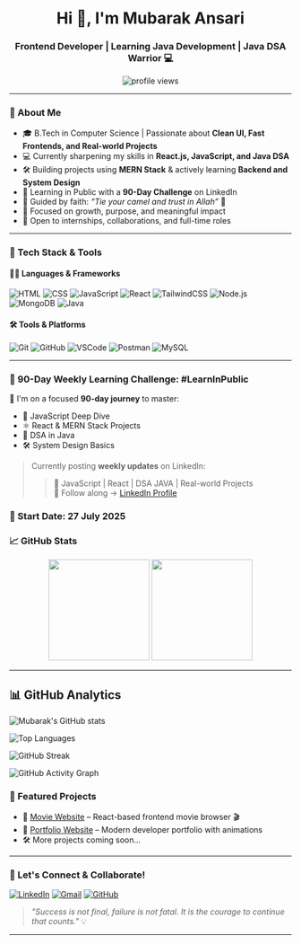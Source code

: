 <h1 align="center">Hi 👋, I'm Mubarak Ansari</h1>
<h3 align="center">Frontend Developer | Learning Java Development | Java DSA Warrior 💻</h3>

<p align="center">
  <img src="https://komarev.com/ghpvc/?username=Mubarak-Ansari-dev&label=Profile%20views&color=0e75b6&style=flat" alt="profile views" />
</p>

---

### 🧕 About Me  
- 🎓 B.Tech in Computer Science | Passionate about **Clean UI, Fast Frontends, and Real-world Projects**  
- 💻 Currently sharpening my skills in **React.js, JavaScript, and Java DSA**  
- 🛠️ Building projects using **MERN Stack** & actively learning **Backend and System Design**  
- 🧠 Learning in Public with a **90-Day Challenge** on LinkedIn  
- 🕋 Guided by faith: *“Tie your camel and trust in Allah”* 🤲  
- 🌱 Focused on growth, purpose, and meaningful impact  
- 🤝 Open to internships, collaborations, and full-time roles

---

### 🚀 Tech Stack & Tools

#### 🧑‍💻 Languages & Frameworks
![HTML](https://img.shields.io/badge/HTML-E34F26?style=flat-square&logo=html5&logoColor=fff)
![CSS](https://img.shields.io/badge/CSS-1572B6?style=flat-square&logo=css3&logoColor=fff)
![JavaScript](https://img.shields.io/badge/JavaScript-F7DF1E?style=flat-square&logo=javascript&logoColor=000)
![React](https://img.shields.io/badge/React-61DAFB?style=flat-square&logo=react&logoColor=000)
![TailwindCSS](https://img.shields.io/badge/TailwindCSS-38B2AC?style=flat-square&logo=tailwind-css&logoColor=fff)
![Node.js](https://img.shields.io/badge/Node.js-339933?style=flat-square&logo=node.js&logoColor=fff)
![MongoDB](https://img.shields.io/badge/MongoDB-47A248?style=flat-square&logo=mongodb&logoColor=fff)
![Java](https://img.shields.io/badge/Java-007396?style=flat-square&logo=java&logoColor=fff)

#### 🛠 Tools & Platforms
![Git](https://img.shields.io/badge/Git-F05032?style=flat-square&logo=git&logoColor=fff)
![GitHub](https://img.shields.io/badge/GitHub-181717?style=flat-square&logo=github)
![VSCode](https://img.shields.io/badge/VS%20Code-007ACC?style=flat-square&logo=visual-studio-code)
![Postman](https://img.shields.io/badge/Postman-FF6C37?style=flat-square&logo=postman&logoColor=fff)
![MySQL](https://img.shields.io/badge/MySQL-00758F?style=flat-square&logo=mysql&logoColor=fff)

---

### 📅 90-Day Weekly Learning Challenge: #LearnInPublic

🚀 I'm on a focused **90-day journey** to master:
- 🧠 JavaScript Deep Dive
- ⚛️ React & MERN Stack Projects
- 🧮 DSA in Java
- 🛠️ System Design Basics

 > Currently posting **weekly updates** on LinkedIn:
> > 🚀 JavaScript | React | DSA JAVA | Real-world Projects  
📝 Follow along → [LinkedIn Profile](https://www.linkedin.com/in/mubarak-ansari/)

### 📅 Start Date: 27 July 2025 


### 📈 GitHub Stats

<p align="center">
  <img src="https://github-readme-stats.vercel.app/api?username=Mubarak-Ansari-dev&show_icons=true&theme=github_dark&count_private=true&hide_title=true" height="180"/>
  <img src="https://github-readme-streak-stats.herokuapp.com?user=Mubarak-Ansari-dev&theme=github-dark&hide_border=true" height="180"/>
</p>

---

## 📊 GitHub Analytics

![Mubarak's GitHub stats](https://github-readme-stats.vercel.app/api?username=Mubarak-Ansari-dev&show_icons=true&theme=radical)

![Top Languages](https://github-readme-stats.vercel.app/api/top-langs/?username=Mubarak-Ansari-dev&layout=compact&theme=radical)

![GitHub Streak](https://github-readme-streak-stats.herokuapp.com/?user=Mubarak-Ansari-dev&theme=radical)

![GitHub Activity Graph](https://github-readme-activity-graph.vercel.app/graph?username=Mubarak-Ansari-dev&theme=react-dark)


### 📌 Featured Projects
- 🔗 [Movie Website](https://movie-website-theta-two.vercel.app/) – React-based frontend movie browser 🎬  
- 🔗 [Portfolio Website](https://my-portfolio-delta-orpin-16.vercel.app/) – Modern developer portfolio with animations  
- 🛠 More projects coming soon...

---

### 🤝 Let's Connect & Collaborate!
[![LinkedIn](https://img.shields.io/badge/-LinkedIn-blue?style=flat-square&logo=linkedin)](https://www.linkedin.com/in/mubarak-ansari/)
[![Gmail](https://img.shields.io/badge/-Email-red?style=flat-square&logo=gmail)](mailto:mubarakansari8948@gmail.com)
[![GitHub](https://img.shields.io/badge/-GitHub-000?style=flat-square&logo=github)](https://github.com/Mubarak-Ansari-dev)

> *"Success is not final, failure is not fatal. It is the courage to continue that counts."* 💡

---

